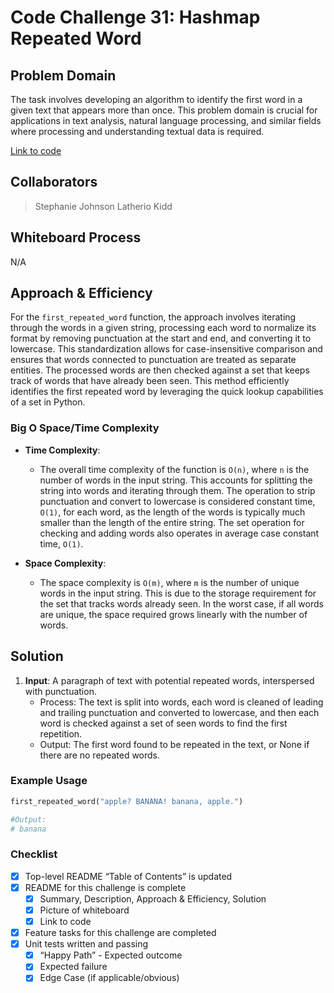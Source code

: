 # Code Challenge 31: Hashmap Repeated Word

## Problem Domain

The task involves developing an algorithm to identify the first word in a given text that appears more than once.
This problem domain is crucial for applications in text analysis, natural language processing, and similar fields
where processing and understanding textual data is required.

[Link to code](../../code_challenges/hashtable_repeated_word.py)

## Collaborators

> Stephanie Johnson
> Latherio Kidd

## Whiteboard Process

N/A

## Approach & Efficiency

For the `first_repeated_word` function, the approach involves iterating through the words in a given string, processing each word to normalize its format by removing punctuation at the start and end, and converting it to lowercase. This standardization allows for case-insensitive comparison and ensures that words connected to punctuation are treated as separate entities. The processed words are then checked against a set that keeps track of words that have already been seen. This method efficiently identifies the first repeated word by leveraging the quick lookup capabilities of a set in Python.

### Big O Space/Time Complexity

- **Time Complexity**:
  - The overall time complexity of the function is `O(n)`, where `n` is the number of words in the input string. This accounts for splitting the string into words and iterating through them. The operation to strip punctuation and convert to lowercase is considered constant time, `O(1)`, for each word, as the length of the words is typically much smaller than the length of the entire string. The set operation for checking and adding words also operates in average case constant time, `O(1)`.

- **Space Complexity**:
  - The space complexity is `O(m)`, where `m` is the number of unique words in the input string. This is due to the storage requirement for the set that tracks words already seen. In the worst case, if all words are unique, the space required grows linearly with the number of words.

## Solution

1. **Input**: A paragraph of text with potential repeated words, interspersed with punctuation.
   - Process: The text is split into words, each word is cleaned of leading and trailing punctuation and converted to lowercase, and then each word is checked against a set of seen words to find the first repetition.
   - Output:  The first word found to be repeated in the text, or None if there are no repeated words.

### Example Usage

```python
first_repeated_word("apple? BANANA! banana, apple.")

#Output:
# banana
```

### Checklist

- [x] Top-level README “Table of Contents” is updated
- [x] README for this challenge is complete
  - [x] Summary, Description, Approach & Efficiency, Solution
  - [x] Picture of whiteboard
  - [x] Link to code
- [x] Feature tasks for this challenge are completed
- [x] Unit tests written and passing
  - [x] “Happy Path” - Expected outcome
  - [x] Expected failure
  - [x] Edge Case (if applicable/obvious)
